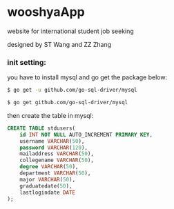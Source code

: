 # wooshyaApp
website for international student job seeking

designed by ST Wang and ZZ Zhang

### init setting:
you have to install mysql and go get the package below:

```bash
$ go get -u github.com/go-sql-driver/mysql

$ go get github.com/go-sql-driver/mysql
```
then create the table in mysql:

```sql
CREATE TABLE stdusers(
    id INT NOT NULL AUTO_INCREMENT PRIMARY KEY,
    username VARCHAR(50),
    password VARCHAR(120),
    mailaddress VARCHAR(50),
    collegename VARCHAR(50),
    degree VARCHAR(50),
    department VARCHAR(50),
    major VARCHAR(50),
    graduatedate(50),
    lastlogindate DATE
);
```
